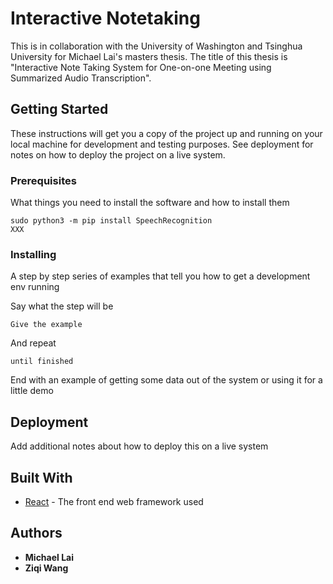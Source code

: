 # Interactive Notetaking

This is in collaboration with the University of Washington and Tsinghua University for Michael Lai's masters thesis. The title of this thesis is "Interactive Note Taking System for One-on-one Meeting using Summarized Audio Transcription".

## Getting Started

These instructions will get you a copy of the project up and running on your local machine for development and testing purposes. See deployment for notes on how to deploy the project on a live system.

### Prerequisites

What things you need to install the software and how to install them

```
sudo python3 -m pip install SpeechRecognition
XXX
```

### Installing

A step by step series of examples that tell you how to get a development env running

Say what the step will be

```
Give the example
```

And repeat

```
until finished
```

End with an example of getting some data out of the system or using it for a little demo


## Deployment

Add additional notes about how to deploy this on a live system

## Built With

* [React](https://reactjs.org/) - The front end web framework used


## Authors

* **Michael Lai**
* **Ziqi Wang**

